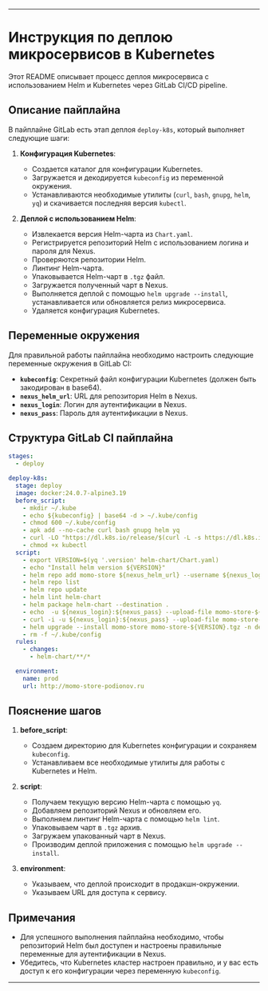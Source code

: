 ---

# Инструкция по деплою микросервисов в Kubernetes

Этот README описывает процесс деплоя микросервиса с использованием Helm и Kubernetes через GitLab CI/CD pipeline.

## Описание пайплайна

В пайплайне GitLab есть этап деплоя `deploy-k8s`, который выполняет следующие шаги:

1. **Конфигурация Kubernetes**:
    - Создается каталог для конфигурации Kubernetes.
    - Загружается и декодируется `kubeconfig` из переменной окружения.
    - Устанавливаются необходимые утилиты (`curl`, `bash`, `gnupg`, `helm`, `yq`) и скачивается последняя версия `kubectl`.

2. **Деплой с использованием Helm**:
    - Извлекается версия Helm-чарта из `Chart.yaml`.
    - Регистрируется репозиторий Helm с использованием логина и пароля для Nexus.
    - Проверяются репозитории Helm.
    - Линтинг Helm-чарта.
    - Упаковывается Helm-чарт в `.tgz` файл.
    - Загружается полученный чарт в Nexus.
    - Выполняется деплой с помощью `helm upgrade --install`, устанавливается или обновляется релиз микросервиса.
    - Удаляется конфигурация Kubernetes.

## Переменные окружения

Для правильной работы пайплайна необходимо настроить следующие переменные окружения в GitLab CI:

- **`kubeconfig`**: Секретный файл конфигурации Kubernetes (должен быть закодирован в base64).
- **`nexus_helm_url`**: URL для репозитория Helm в Nexus.
- **`nexus_login`**: Логин для аутентификации в Nexus.
- **`nexus_pass`**: Пароль для аутентификации в Nexus.

## Структура GitLab CI пайплайна

```yaml
stages:
  - deploy

deploy-k8s:
  stage: deploy
  image: docker:24.0.7-alpine3.19
  before_script:
    - mkdir ~/.kube
    - echo ${kubeconfig} | base64 -d > ~/.kube/config
    - chmod 600 ~/.kube/config
    - apk add --no-cache curl bash gnupg helm yq
    - curl -LO "https://dl.k8s.io/release/$(curl -L -s https://dl.k8s.io/release/stable.txt)/bin/linux/amd64/kubectl"
    - chmod +x kubectl
  script:
    - export VERSION=$(yq '.version' helm-chart/Chart.yaml)
    - echo "Install helm version ${VERSION}"
    - helm repo add momo-store ${nexus_helm_url} --username ${nexus_login} --password ${nexus_pass}
    - helm repo list
    - helm repo update
    - helm lint helm-chart
    - helm package helm-chart --destination . 
    - echo  -u ${nexus_login}:${nexus_pass} --upload-file momo-store-${VERSION}.tgz ${nexus_helm_url}
    - curl -i -u ${nexus_login}:${nexus_pass} --upload-file momo-store-${VERSION}.tgz ${nexus_helm_url}
    - helm upgrade --install momo-store momo-store-${VERSION}.tgz -n default
    - rm -f ~/.kube/config
  rules:
    - changes:
      - helm-chart/**/*

  environment:
    name: prod
    url: http://momo-store-podionov.ru
```

## Пояснение шагов

1. **before_script**:
   - Создаем директорию для Kubernetes конфигурации и сохраняем `kubeconfig`.
   - Устанавливаем все необходимые утилиты для работы с Kubernetes и Helm.
   
2. **script**:
   - Получаем текущую версию Helm-чарта с помощью `yq`.
   - Добавляем репозиторий Nexus и обновляем его.
   - Выполняем линтинг Helm-чарта с помощью `helm lint`.
   - Упаковываем чарт в `.tgz` архив.
   - Загружаем упакованный чарт в Nexus.
   - Производим деплой приложения с помощью `helm upgrade --install`.

3. **environment**:
   - Указываем, что деплой происходит в продакшн-окружении.
   - Указываем URL для доступа к сервису.

## Примечания

- Для успешного выполнения пайплайна необходимо, чтобы репозиторий Helm был доступен и настроены правильные переменные для аутентификации в Nexus.
- Убедитесь, что Kubernetes кластер настроен правильно, и у вас есть доступ к его конфигурации через переменную `kubeconfig`.

---
